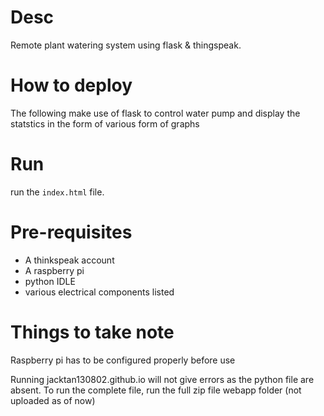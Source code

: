 # Desc
Remote plant watering system using flask & thingspeak.

# How to deploy
 The following make use of flask to control water pump and display the statstics in the form of various form of graphs
 
 
 # Run 
 run the `index.html` file. 
 
 
 # Pre-requisites 
- A thinkspeak account 
- A raspberry pi 
- python IDLE 
- various electrical components listed
 
 # Things to take note
  Raspberry pi has to be configured properly before use 
  
  
Running jacktan130802.github.io will not give errors as the python file are absent. To run the complete file, run the full zip file webapp folder (not uploaded as of now)
